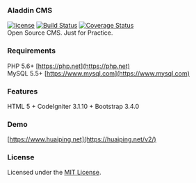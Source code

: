 ### Aladdin CMS  
[![license](https://img.shields.io/badge/license-MIT-brightgreen.svg?style=flat)](https://github.com/huaiping/aladdin/blob/master/LICENSE) [![Build Status](https://travis-ci.com/huaiping/aladdin.svg?branch=master)](https://travis-ci.com/huaiping/aladdin) [![Coverage Status](https://coveralls.io/repos/github/huaiping/aladdin/badge.svg?branch=master)](https://coveralls.io/github/huaiping/aladdin?branch=master)  
Open Source CMS. Just for Practice.

### Requirements
PHP 5.6+ [https://php.net](https://php.net)  
MySQL 5.5+ [https://www.mysql.com](https://www.mysql.com)

### Features
HTML 5 + CodeIgniter 3.1.10 + Bootstrap 3.4.0

### Demo
[https://www.huaiping.net](https://huaiping.net/v2/)

### License
Licensed under the [MIT License](https://github.com/huaiping/aladdin/blob/master/LICENSE).
